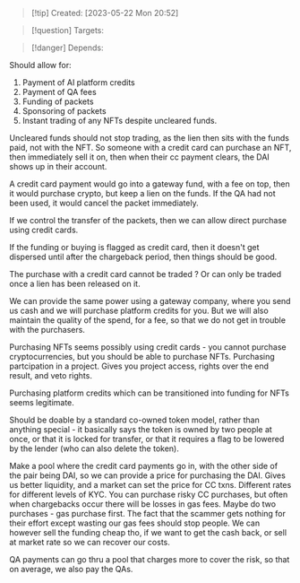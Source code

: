 
>[!tip] Created: [2023-05-22 Mon 20:52]

>[!question] Targets: 

>[!danger] Depends: 

Should allow for:
1. Payment of AI platform credits
2. Payment of QA fees
3. Funding of packets
4. Sponsoring of packets
5. Instant trading of any NFTs despite uncleared funds.


Uncleared funds should not stop trading, as the lien then sits with the funds paid, not with the NFT.  So someone with a credit card can purchase an NFT, then immediately sell it on, then when their cc payment clears, the DAI shows up in their account.

A credit card payment would go into a gateway fund, with a fee on top, then it would purchase crypto, but keep a lien on the funds.  If the QA had not been used, it would cancel the packet immediately.


If we control the transfer of the packets, then we can allow direct purchase using credit cards.

If the funding or buying is flagged as credit card, then it doesn't get dispersed until after the chargeback period, then things should be good.

The purchase with a credit card cannot be traded ?  Or can only be traded once a lien has been released on it.

We can provide the same power using a gateway company, where you send us cash and we will purchase platform credits for you.  But we will also maintain the quality of the spend, for a fee, so that we do not get in trouble with the purchasers.

Purchasing NFTs seems possibly using credit cards - you cannot purchase cryptocurrencies, but you  should be able to purchase NFTs.  Purchasing partcipation in a project.  Gives you project access, rights over the end result, and veto rights.

Purchasing platform credits which can be transitioned into funding for NFTs seems legitimate.

Should be doable by a standard co-owned token model, rather than anything special - it basically says the token is owned by two people at once, or that it is locked for transfer, or that it requires a flag to be lowered by the lender (who can also delete the token).

Make a pool where the credit card payments go in, with the other side of the pair being DAI, so we can provide a price for purchasing the DAI.  Gives us better liquidity, and a market can set the price for CC txns.  Different rates for different levels of KYC.  You can purchase risky CC purchases, but often when chargebacks occur there will be losses in gas fees.  Maybe do two purchases - gas purchase first.  The fact that the scammer gets nothing for their effort except wasting our gas fees should stop people.  We can however sell the funding cheap tho, if we want to get the cash back, or sell at market rate so we can recover our costs. 

QA payments can go thru a pool that charges more to cover the risk, so that on average, we also pay the QAs.